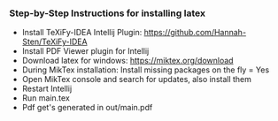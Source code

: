 ### Step-by-Step Instructions for installing latex

- Install TeXiFy-IDEA Intellij Plugin: https://github.com/Hannah-Sten/TeXiFy-IDEA
- Install PDF Viewer plugin for Intellij
- Download latex for windows: https://miktex.org/download
- During MikTex installation: Install missing packages on the fly = Yes
- Open MikTex console and search for updates, also install them
- Restart Intellij
- Run main.tex
- Pdf get's generated in out/main.pdf